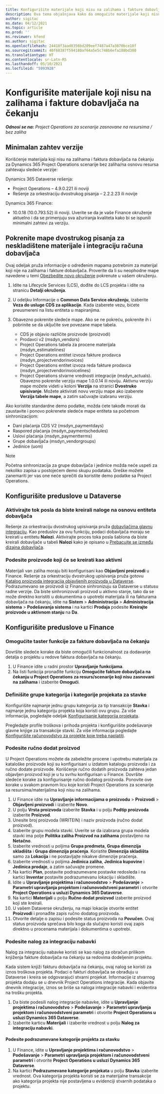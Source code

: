 ```yaml
---
title: Konfigurišite materijale koji nisu na zalihama i fakture dobavljača na čekanju
description: Ova tema objašnjava kako da omogućite materijale koji nisu na zalihama i fakture dobavljača na čekanju.
author: sigitac
ms.date: 04/12/2021
ms.topic: article
ms.prod: ''
ms.reviewer: kfend
ms.author: sigitac
ms.openlocfilehash: 24418f3aad8356bd209eef7487a47a3870bce10f
ms.sourcegitcommit: 40f68387f594180af64a5e5c748b6efa188bd300
ms.translationtype: HT
ms.contentlocale: sr-Latn-RS
ms.lasthandoff: 05/10/2021
ms.locfileid: "5993928"
---
```

# <a name="configure-non-stocked-materials-and-pending-vendor-invoices"></a>Konfigurišite materijale koji nisu na zalihama i fakture dobavljača na čekanju

_**Odnosi se na:** Project Operations za scenarije zasnovane na resursima / bez zaliha_

## <a name="minimum-version-requirement"></a>Minimalan zahtev verzije

Korišćenje materijala koji nisu na zalihama i faktura dobavljača na čekanju za Dynamics 365 Project Operations scenarije bez zaliha/na osnovu resursa zahtevaju sledeće verzije:

Dynamics 365 Dataverse rešenja:

- Project Operations – 4.9.0.221 ili noviji
- Rešenje za orkestraciju dvostrukog pisanja – 2.2.2.23 ili novije

Dynamics 365 Finance:
- 10.0.18 (10.0.793.52) ili noviji. Uverite se da je vaše Finance okruženje aktuelno i da se primenjuju sva ažuriranja kvaliteta kako bi se ispunili minimalni zahtevi za verziju.

## <a name="run-dual-write-maps-for-non-stocked-materials-and-vendor-invoice-integration"></a>Pokrenite mape dvostrukog pisanja za neskladištene materijale i integraciju računa dobavljača

Ovaj odeljak pruža informacije o određenim mapama potrebnim za materijal koji nije na zalihama i fakture dobavljača. Proverite da li su neophodne mape navedene u temi [Obezbedite novo okruženje](../environment/resource-provision-new-environment.md#run-project-operations-dual-write-maps) pokrenute u vašem okruženju.

1. Idite na Lifecycle Services (LCS), dođite do LCS projekta i idite na stranicu **Detalji okruženja**.
2. U odeljku Informacije o **Common Data Service okruženju**, izaberite **Veza do usluge CDS za aplikacije**. Kada izaberete vezu, bićete preusmereni na listu entiteta u mapiranjima.
3. Obavezno pokrenite sledeće mape. Ako se ne pokreću, pokrenite ih i pobrinite se da uključite sve povezane mape tabela.

    - CDS je objavio različite proizvode (proizvodi)
    - Prodavci v2 (msdyn_vendors)
    - Project Operations tabela za procene materijala (msdyn_estimatelines)
    - Project Operations entitet izvoza fakture prodavca (msdyn_projectvendorinvoices)
    - Project Operations entitet izvoza reda fakture prodavca (msdyn_projectvendorinvoicelines)
    - Project Operations stvarne vrednosti integracije (msdyn_actuals). Obavezno pokrenite verziju mape 1.0.0.14 ili noviju. Aktivnu verziju mape možete videti u koloni **Verzija** na stranici **Dvostruko upisivanje**. Možete aktivirati novu verziju mape ako izaberete **Verzija tabele mape**, a zatim sačuvajte izabranu verziju.

Ako koristite standardne demo podatke, možda ćete takođe morati da zaustavite i ponovo pokrenete sledeće mape entiteta sa početnom sinhronizacijom:
  - Dani plaćanja CDS V2 (msdyn_paymentdays)
  - Raspored plaćanja (msdyn_paymentschedules)
  - Uslovi plaćanja (msdyn_paymentterms)
  - Grupe dobavljača (msdyn_vendorgroups)
  - Jedinice (uom)

> [!NOTE]
> Početna sinhronizacija za grupe dobavljača i jedinice možda neće uspeti za nekoliko zapisa u postojećem demo skupu podataka. Greške možete zanemariti jer vas one neće sprečiti da koristite demo podatke sa Project Operations.

## <a name="configure-prerequisites-in-dataverse"></a>Konfigurišite preduslove u Dataverse

### <a name="activate-workflow-to-create-accounts-based-on-vendor-entity"></a>Aktivirajte tok posla da biste kreirali naloge na osnovu entiteta dobavljača

Rešenje za orkestraciju dvostrukog upisivanja pruža [dobavljačima glavnu integraciju](/dynamics365/fin-ops-core/dev-itpro/data-entities/dual-write/vendor-mapping.md). Kao preduslov za ovu funkciju, podaci dobavljača moraju se kreirati u entitetu **Nalozi**. Aktivirajte proces toka posla šablona da biste kreirali dobavljače u tabeli **Nalozi** kako je opisano u [Prebacujte se između dizajna dobavljača](/dynamics365/fin-ops-core/dev-itpro/data-entities/dual-write/vendor-switch.md#use-the-extended-vendor-design-for-vendors-of-the-organization-type).

### <a name="set-products-to-be-created-as-active"></a>Podesite proizvode koji će se kreirati kao aktivni

Materijali van zaliha moraju biti konfigurisani kao **Objavljeni proizvodi** u Finance. Rešenje za orkestraciju dvostrukog upisivanja pruža gotovu [Katalog proizvoda integracija objavljenih proizvoda u Dataverse](/dynamics365/fin-ops-core/dev-itpro/data-entities/dual-write/product-mapping.md). Podrazumevano se proizvodi iz Finance sinhronizuju sa Dataverse u statusu radne verzije. Da biste sinhronizovali proizvod u aktivno stanje, tako da se može direktno koristiti u dokumentima o upotrebi materijala ili na fakturama dobavljača na čekanju, idite na **Sistem** > **Administracija** > **Administracija sistema** > **Podešavanja sistema** i na kartici **Prodaja** podesite **Kreirajte proizvode u aktivnom stanju** na **Da**.

## <a name="configure-prerequisites-in-finance"></a>Konfigurišite preduslove u Finance

### <a name="enable-the-feature-key-for-pending-vendor-invoices"></a>Omogućite taster funkcije za fakture dobavljača na čekanju

Dovršite sledeće korake da biste omogućili funkcionalnost za dodavanje detalja o projektu u redove faktura dobavljača na čekanju.

1. U Finance idite u radni prostor **Upravljanje funkcijama**.
2. Na listi funkcija pronađite funkciju **Omogućite fakture dobavljača na čekanju u Project Operations za resurs/scenarije koji nisu zasnovani na zalihama** i izaberite **Omogući**.

### <a name="define-category-groups-and-project-categories-for-items"></a>Definišite grupe kategorija i kategorije projekata za stavke

Konfigurišite najmanje jednu grupu kategorija za tip transakcije **Stavka** i najmanje jednu kategoriju projekta koja koristi ovu grupu. Za više informacija, pogledajte odeljak [Konfigurisanje kategorija projekata](../project-accounting/configure-project-categories.md#category-groups).

Pregledajte profile troškova i prihoda projekta i konfigurišite podešavanje glavne knjige za transakcije stavki. Za više informacija pogledajte [Konfigurišite računovodstvo za projekte koje treba naplatiti](../project-accounting/configure-accounting-billable-projects.md).

### <a name="set-up-a-write-in-product"></a>Podesite ručno dodat proizvod

U Project Operations možete da zabeležite procene i upotrebu materijala za kataloške proizvode koji su konfigurisani u izdatom katalogu proizvoda i za ručno dodate proizvode. Korišćenje ručno dodatih proizvoda zahteva jedan objavljen proizvod koji je u tu svrhu konfigurisan u Finance. Dovršite sledeće korake za konfigurisanje ručno dodatog proizvoda. Ponovite ove korake u svakom pravnom licu koje koristi Project Operations za scenarije sa resursima/materijalima koji nisu na zalihama.

1. U Finance idite na **Upravljanje informacijama o proizvodu** > **Proizvodi** > **Objavljeni proizvodi** i izaberite **Novo**.
2. U polju **Vrsta proizvoda** izaberite **Stavka** i u polju **Podtip proizvoda** izaberite **Proizvod**.
3. Unesite broj proizvoda (WRITEIN) i naziv proizvoda (ručno dodat proizvod).
4. Izaberite grupu modela stavki. Uverite se da izabrana grupa modela stavki ima polje **Politika zaliha Proizvod na zalihama** postavljeno na **Netačno**.
5. Izaberite vrednosti u poljima **Grupa predmeta**, **Grupa dimenzija skladišta** i **Grupa dimenzija praćenja**. Koristite **Dimenzija skladišta** samo za **Lokacija** i ne postavljajte nikakve dimenzije praćenja.
6. Izaberite vrednosti u poljima **Jedinica zaliha**, **Jedinica kupovine** i **Jedinica prodaje**, a zatim sačuvajte promene.
7. Na kartici **Plan**, postavite podrazumevane postavke redosleda i na kartici **Inventar** postavite podrazumevanu lokaciju i skladište.
8. Idite u **Upravljanje projektima i računovodstvo** > **Podešavanje** > **Parametri upravljanja projektom i računovodstveni parametri** i otvorite **Project Operations u usluzi Dynamics 365 Dataverse**. 
9. Na kartici **Materijali** u polju **Ručno dodat proizvod** izaberite proizvod koji ste kreirali.
10. U vašem Dataverse okruženju, na mapi lokacije otvorite entitet **Proizvodi** i pronađite zapis ručno dodatog proizvoda. 
11. Otvorite detalje o zapisu i podesite status proizvoda na **Povučen**. Ovaj status proizvoda sprečava bilo koga da slučajno koristi ovaj zapis direktno u procenama materijala i dokumentima o upotrebi.

### <a name="set-up-a-procurement-integration-account"></a>Podesite nalog za integraciju nabavki

Nalog za integraciju nabavke koristi se kao nalog za obračun prilikom knjiženja fakture dobavljača na čekanju sa redovima dodeljenim projektu.

Kada sistem knjiži fakturu dobavljača na čekanju, ovaj nalog se koristi za iznos troškova projekta. Podaci o fakturi dobavljača se obrađuju u Dataverse i kreira se odgovarajući stvarni projekat. Informacije iz stvarnog projekta dodaju se u dnevnik Project Operations integracije. Kada objavite dnevnik integracije, iznos se briše sa naloga integracije nabavki i evidentira na trošku projekta.

1. Da biste podesili nalog integracije nabavke, idite u **Upravljanje projektima i računovodstvo** > **Podešavanje** > **Parametri upravljanja projektom i računovodstveni parametri** i otvorite **Project Operations u usluzi Dynamics 365 Dataverse**. 
2. Izaberite karticu **Materijali** i izaberite vrednost u polju **Nalog za integraciju nabavki**.

#### <a name="set-up-project-category-defaults-for-an-item"></a>Podesite podrazumevane kategorije projekta za stavku

1. U Finance, idite u **Upravljanje projektima i računovodstvo** > **Podešavanje** > **Parametri upravljanja projektom i računovodstveni parametri** i otvorite **Project Operations u usluzi Dynamics 365 Dataverse**. 
2. Na kartici **Podrazumevane kategorije projekata** u polju **Stavka** izaberite vrednost. Ova kategorija projekta koristi se za materijalne transakcije ako kategorija projekta nije postavljena u evidenciji stvarnih podataka o projektu.
